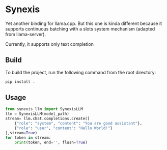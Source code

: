 # Synexis

Yet another binding for llama.cpp. But this one is kinda different because it supports continuous batching with a slots
system mechanism (adapted from llama-server).

Currently, it supports only text completion

## Build

To build the project, run the following command from the root directory:

```bash
pip install .
```

## Usage

```python
from synexis_llm import SynexisLLM
llm = SynexisLLM(model_path)
stream= llm.chat.completions.create([
    {"role": "system", "content": "You are good assistant"},
    {"role": "user", "content": "Hello World!"}
],stream=True)
for token in stream:
    print(token, end='', flush=True)
```